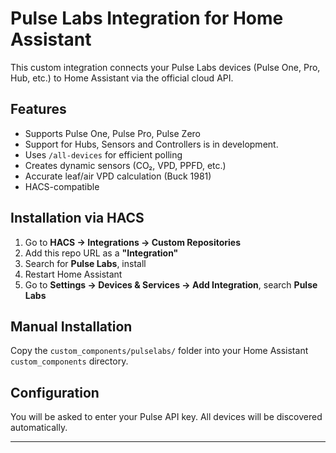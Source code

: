 ﻿# Pulse Labs Integration for Home Assistant

This custom integration connects your Pulse Labs devices (Pulse One, Pro, Hub, etc.) to Home Assistant via the official cloud API.

## Features

- Supports Pulse One, Pulse Pro, Pulse Zero
- Support for Hubs, Sensors and Controllers is in development.
- Uses `/all-devices` for efficient polling
- Creates dynamic sensors (CO₂, VPD, PPFD, etc.)
- Accurate leaf/air VPD calculation (Buck 1981)
- HACS-compatible

## Installation via HACS

1. Go to **HACS → Integrations → Custom Repositories**
2. Add this repo URL as a **"Integration"**
3. Search for **Pulse Labs**, install
4. Restart Home Assistant
5. Go to **Settings → Devices & Services → Add Integration**, search **Pulse Labs**

## Manual Installation

Copy the `custom_components/pulselabs/` folder into your Home Assistant `custom_components` directory.

## Configuration

You will be asked to enter your Pulse API key. All devices will be discovered automatically.

---
